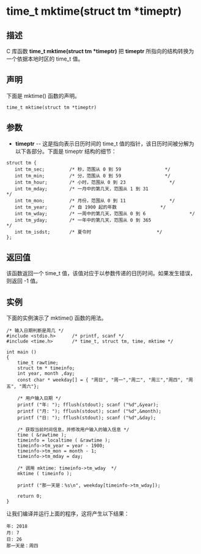 # time_t mktime(struct tm *timeptr)

## 描述

C 库函数 **time_t mktime(struct tm \*timeptr)** 把 **timeptr** 所指向的结构转换为一个依据本地时区的 time_t 值。

## 声明

下面是 mktime() 函数的声明。

```
time_t mktime(struct tm *timeptr)
```

## 参数

- **timeptr** -- 这是指向表示日历时间的 time_t 值的指针，该日历时间被分解为以下各部分。下面是 timeptr 结构的细节：

```
struct tm {
   int tm_sec;         /* 秒，范围从 0 到 59                */
   int tm_min;         /* 分，范围从 0 到 59                */
   int tm_hour;        /* 小时，范围从 0 到 23                */
   int tm_mday;        /* 一月中的第几天，范围从 1 到 31                    */
   int tm_mon;         /* 月份，范围从 0 到 11                */
   int tm_year;        /* 自 1900 起的年数                */
   int tm_wday;        /* 一周中的第几天，范围从 0 到 6                */
   int tm_yday;        /* 一年中的第几天，范围从 0 到 365                    */
   int tm_isdst;       /* 夏令时                        */    
};
```

## 返回值

该函数返回一个 time_t 值，该值对应于以参数传递的日历时间。如果发生错误，则返回 -1 值。

## 实例

下面的实例演示了 mktime() 函数的用法。

```
/* 输入日期判断是周几 */
#include <stdio.h>      /* printf, scanf */
#include <time.h>       /* time_t, struct tm, time, mktime */
 
int main ()
{
    time_t rawtime;
    struct tm * timeinfo;
    int year, month ,day;
    const char * weekday[] = { "周日", "周一","周二", "周三","周四", "周五", "周六"};
 
    /* 用户输入日期 */
    printf ("年: "); fflush(stdout); scanf ("%d",&year);
    printf ("月: "); fflush(stdout); scanf ("%d",&month);
    printf ("日: "); fflush(stdout); scanf ("%d",&day);
 
    /* 获取当前时间信息，并修改用户输入的输入信息 */
    time ( &rawtime );
    timeinfo = localtime ( &rawtime );
    timeinfo->tm_year = year - 1900;
    timeinfo->tm_mon = month - 1;
    timeinfo->tm_mday = day;
 
    /* 调用 mktime: timeinfo->tm_wday  */
    mktime ( timeinfo );
 
    printf ("那一天是：%s\n", weekday[timeinfo->tm_wday]);
 
    return 0;
}
```

让我们编译并运行上面的程序，这将产生以下结果：

```
年: 2018
月: 7
日: 26
那一天是：周四
```